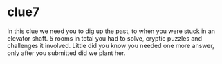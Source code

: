 # clue7
<!--<br></br><tr></tr>-->
In this clue we need you to dig up the past, to when you were stuck in an elevator shaft. 5 rooms in total you had to solve, cryptic puzzles and challenges it involved. Little did you know you needed one more answer, only after you submitted did we plant her. 
